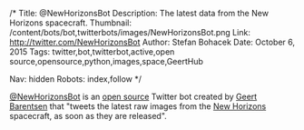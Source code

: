 /*
Title: @NewHorizonsBot
Description: The latest data from the New Horizons spacecraft.
Thumbnail: /content/bots/bot,twitterbots/images/NewHorizonsBot.png
Link: http://twitter.com/NewHorizonsBot
Author: Stefan Bohacek
Date: October 6, 2015
Tags: twitter,bot,twitterbot,active,open source,opensource,python,images,space,GeertHub

Nav: hidden
Robots: index,follow
*/

[@NewHorizonsBot](https://twitter.com/NewHorizonsBot) is an [open source](https://github.com/barentsen/NewHorizonsBot) Twitter bot created by [Geert Barentsen](https://twitter.com/GeertHub) that "tweets the latest raw images from the [New Horizons](https://twitter.com/ESA_Rosetta) spacecraft, as soon as they are released".
